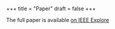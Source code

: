 +++
title = "Paper"
draft = false
+++

The full paper is available [on IEEE Explore](https://ieeexplore.ieee.org/document/9383809)
